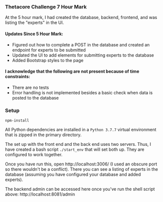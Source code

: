 ### Thetacore Challenge 7 Hour Mark

At the 5 hour mark, I had created the database, backend, frontend, and was listing the "experts" in the UI.

#### Updates Since 5 Hour Mark:
- Figured out how to complete a POST in the database and created an endpoint for experts to be submitted
- Updated the UI to add elements for submitting experts to the database
- Added Bootstrap styles to the page

#### I acknowledge that the following are not present because of time constraints:
- There are no tests
- Error handling is not implemented besides a basic check when data is posted to the database

### Setup

`npm-install`

All Python dependencies are installed in a `Python 3.7.7` virtual environment that is zipped in the primary directory. 

The set up with the front end and the back end uses two servers. Thus, I have created a bash script `./start_env` that will set both up. They are configured to work together.

Once you have run this, open http://localhost:3006/ (I used an obscure port so there wouldn't be a conflict). There you can see a listing of experts in the database (assuming you have configured your database and added experts).

The backend admin can be accessed here once you've run the shell script above: http://localhost:8081/admin
